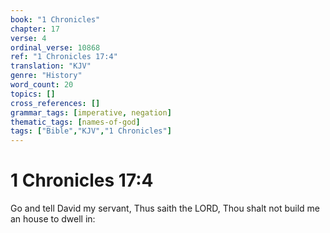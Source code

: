 ```yaml
---
book: "1 Chronicles"
chapter: 17
verse: 4
ordinal_verse: 10868
ref: "1 Chronicles 17:4"
translation: "KJV"
genre: "History"
word_count: 20
topics: []
cross_references: []
grammar_tags: [imperative, negation]
thematic_tags: [names-of-god]
tags: ["Bible","KJV","1 Chronicles"]
---
```


# 1 Chronicles 17:4

Go and tell David my servant, Thus saith the LORD, Thou shalt not build me an house to dwell in:
